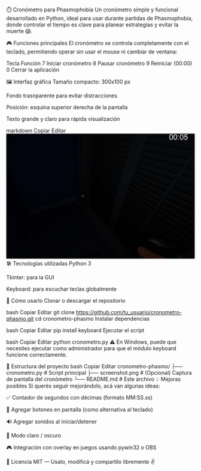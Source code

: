 ⏱️ Cronómetro para Phasmophobia
Un cronómetro simple y funcional desarrollado en Python, ideal para usar durante partidas de Phasmophobia, donde controlar el tiempo es clave para planear estrategias y evitar la muerte 😱.

🎮 Funciones principales
El cronómetro se controla completamente con el teclado, permitiendo operar sin usar el mouse ni cambiar de ventana:

Tecla	Función
7	Iniciar cronómetro
8	Pausar cronómetro
9	Reiniciar (00:00)
0	Cerrar la aplicación

🖼️ Interfaz gráfica
Tamaño compacto: 300x100 px

Fondo trasnparente para evitar distracciones

Posición: esquina superior derecha de la pantalla

Texto grande y claro para rápida visualización



markdown
Copiar
Editar
![Cronómetro en funcionamiento](screenshot.png)
🛠️ Tecnologías utilizadas
Python 3

Tkinter: para la GUI

Keyboard: para escuchar teclas globalmente

🚀 Cómo usarlo
Clonar o descargar el repositorio

bash
Copiar
Editar
git clone https://github.com/tu_usuario/cronometro-phasmo.git
cd cronometro-phasmo
Instalar dependencias

bash
Copiar
Editar
pip install keyboard
Ejecutar el script

bash
Copiar
Editar
python cronometro.py
⚠️ En Windows, puede que necesites ejecutar como administrador para que el módulo keyboard funcione correctamente.

📁 Estructura del proyecto
bash
Copiar
Editar
cronometro-phasmo/
├── cronometro.py         # Script principal
├── screenshot.png         # (Opcional) Captura de pantalla del cronómetro
└── README.md              # Este archivo
💡 Mejoras posibles
Si querés seguir mejorándolo, acá van algunas ideas:

✅ Contador de segundos con décimas (formato MM:SS.ss)

🎨 Agregar botones en pantalla (como alternativa al teclado)

🔊 Agregar sonidos al iniciar/detener

🌙 Modo claro / oscuro

🎮 Integración con overlay en juegos usando pywin32 o OBS

📄 Licencia
MIT — Usalo, modificá y compartilo libremente ✌️